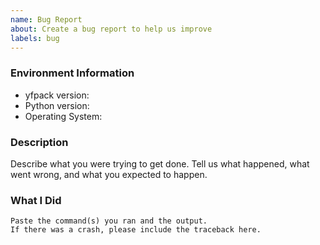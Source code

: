 ```yaml
---
name: Bug Report
about: Create a bug report to help us improve
labels: bug
---
```


<!-- Please search existing issues to avoid creating duplicates. -->

### Environment Information

-   yfpack version:
-   Python version:
-   Operating System:

### Description

Describe what you were trying to get done.
Tell us what happened, what went wrong, and what you expected to happen.

### What I Did

```
Paste the command(s) you ran and the output.
If there was a crash, please include the traceback here.
```
